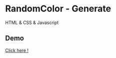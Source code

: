 # RandomColor - Generate
HTML & CSS & Javascript

## Demo
[Click here !](https://plengeh69.github.io/RandomColor-Generate/)
